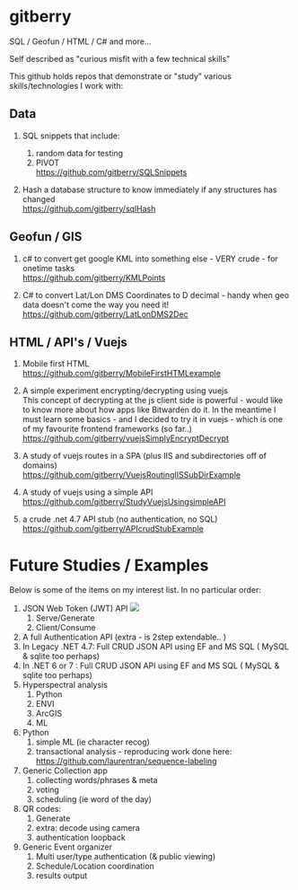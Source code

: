 # gitberry 

SQL / Geofun / HTML / C# and more...

Self described as "curious misfit with a few technical skills"

This github holds repos that demonstrate or "study" various skills/technologies I work with:

## Data ##

1. SQL snippets that include:
   1. random data for testing
   1. PIVOT
  <br />https://github.com/gitberry/SQLSnippets 

1. Hash a database structure to know immediately if any structures has changed
   <br />https://github.com/gitberry/sqlHash

## Geofun / GIS ##

1. c# to convert get google KML into something else - VERY crude - for onetime tasks
<br />https://github.com/gitberry/KMLPoints

3. C# to convert Lat/Lon DMS Coordinates to D decimal - handy when geo data doesn't come the way you need it!
<br />https://github.com/gitberry/LatLonDMS2Dec

## HTML / API's / Vuejs ##

1. Mobile first HTML
<br />https://github.com/gitberry/MobileFirstHTMLexample

4. A simple experiment encrypting/decrypting using vuejs
<br />This concept of decrypting at the js client side is powerful - would like to know more about how apps like Bitwarden do it.  In the meantime I must learn some basics - and I decided to try it in vuejs - which is one of my favourite frontend frameworks (so far..)
<br />https://github.com/gitberry/vuejsSimplyEncryptDecrypt

6. A study of vuejs routes in a SPA (plus IIS and subdirectories off of domains)
<br />https://github.com/gitberry/VuejsRoutingIISSubDirExample

7. A study of vuejs using a simple API
<br />https://github.com/gitberry/StudyVuejsUsingsimpleAPI

1. a crude .net 4.7 API stub (no authentication, no SQL)
<br />https://github.com/gitberry/APIcrudStubExample

# Future Studies / Examples #

Below is some of the items on my interest list. In no particular order:

1. JSON Web Token (JWT) API <img src='https://northberry.ca/thumbUp.jpeg.php'>
   1. Serve/Generate
   1. Client/Consume
1. A full Authentication API (extra - is 2step extendable.. )
3. In Legacy .NET 4.7: Full CRUD JSON API using EF and MS SQL ( MySQL & sqlite too perhaps) 
4. In .NET 6 or 7 :  Full CRUD JSON  API using EF and MS SQL ( MySQL & sqlite too perhaps)
5. Hyperspectral analysis
   1. Python
   1. ENVI
   1. ArcGIS
   1. ML
1. Python
   1. simple ML (ie character recog)
   1. transactional analysis - reproducing work done here:<br/> https://github.com/laurentran/sequence-labeling
1. Generic Collection app
   1. collecting words/phrases & meta
   1. voting
   1. scheduling (ie word of the day)
1. QR codes:
   1. Generate
   2. extra: decode using camera
   3. authentication loopback
1. Generic Event organizer
   1. Multi user/type authentication (& public viewing)
   1. Schedule/Location coordination
   1. results output
   

